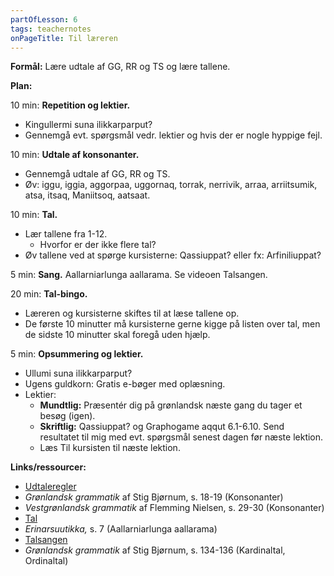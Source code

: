 ```yaml
---
partOfLesson: 6
tags: teachernotes
onPageTitle: Til læreren
---
```

**Formål:** Lære udtale af GG, RR og TS og lære tallene.

**Plan:**

10 min: **Repetition og lektier.**

- Kingullermi suna ilikkarparput?
- Gennemgå evt. spørgsmål vedr. lektier og hvis der er nogle hyppige fejl.

10 min: **Udtale af konsonanter.**

- Gennemgå udtale af GG, RR og TS.
- Øv: iggu, iggia, aggorpaa, uggornaq, torrak, nerrivik, arraa, arriitsumik, atsa, itsaq, Maniitsoq, aatsaat.

10 min: **Tal.**

- Lær tallene fra 1-12.
    - Hvorfor er der ikke flere tal?
- Øv tallene ved at spørge kursisterne: Qassiuppat? eller fx: Arfiniliuppat?

5 min: **Sang.** Aallarniarlunga aallarama. Se videoen Talsangen. 

20 min: **Tal-bingo.**

- Læreren og kursisterne skiftes til at læse tallene op.
- De første 10 minutter må kursisterne gerne kigge på listen over tal, men de sidste 10 minutter skal foregå uden hjælp.

5 min: **Opsummering og lektier.**

- Ullumi suna ilikkarparput?
- Ugens guldkorn: Gratis e-bøger med oplæsning.
- Lektier:
    - **Mundtlig:** Præsentér dig på grønlandsk næste gang du tager et besøg (igen).
    - **Skriftlig:** Qassiuppat? og Graphogame aqqut 6.1-6.10. Send resultatet til mig med evt. spørgsmål senest dagen før næste lektion.
    - Læs Til kursisten til næste lektion.

**Links/ressourcer:**

- [Udtaleregler]({{'/parloer/regler'|url}})
- _Grønlandsk grammatik_ af Stig Bjørnum, s. 18-19 (Konsonanter)
- _Vestgrønlandsk grammatik_ af Flemming Nielsen, s. 29-30 (Konsonanter)
- [Tal]({{'/parloer/tal'|url}})
- _Erinarsuutikka,_ s. 7 (Aallarniarlunga aallarama)
- [Talsangen]()
- _Grønlandsk grammatik_ af Stig Bjørnum, s. 134-136 (Kardinaltal, Ordinaltal)